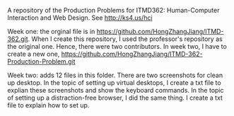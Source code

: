 A repository of the Production Problems for ITMD362: Human-Computer Interaction and Web Design. See http://ks4.us/hci

Week one: the orginal file is in https://github.com/HongZhangJiang/ITMD-362.git. When I create this repository, I used the professor's repository as the original one. Hence, there were two contributors. In week two, I have to create a new one, https://github.com/HongZhangJiang/ITMD-362-Production-Problem.git

Week two: adds 12 files in this folder. There are two screenshots for clean up desktop. In the topic of setting up virtual desktops, I create a txt file to explian these screenshots and show the keyboard commands. In the topic of setting up a distraction-free browser, I did the same thing. I create a txt file to explain how to set up.  
